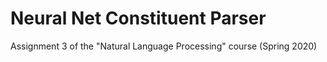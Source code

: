 # Neural Net Constituent Parser
Assignment 3 of the "Natural Language Processing" course (Spring 2020)
